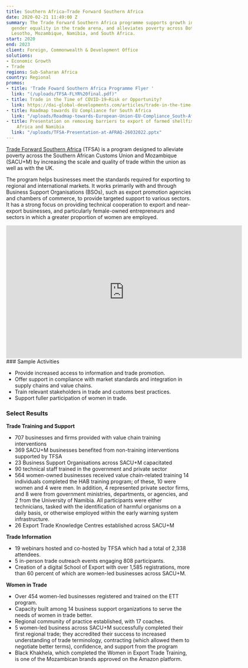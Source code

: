 ```yaml
---
title: Southern Africa—Trade Forward Southern Africa
date: 2020-02-21 11:49:00 Z
summary: The Trade Forward Southern Africa programme supports growth in trade, improves
  gender equality in the trade arena, and alleviates poverty across Botswana, Eswatini,
  Lesotho, Mozambique, Namibia, and South Africa.
start: 2020
end: 2023
client: Foreign, Commonwealth & Development Office
solutions:
- Economic Growth
- Trade
regions: Sub-Saharan Africa
country: Regional
promos:
- title: 'Trade Foward Southern Africa Programme Flyer '
  link: "(/uploads/TFSA-FLYR%20final.pdf)"
- title: Trade in the Time of COVID-19—Risk or Opportunity?
  link: https://dai-global-developments.com/articles/trade-in-the-time-of-covid-19-risk-or-opportunity
- title: Roadmap towards EU Compliance for South Africa
  link: "/uploads/Roadmap-towards-European-Union-EU-Compliance_South-Africa.pdf"
- title: Presentation on removing barriers to export of farmed shellfish from South
    Africa and Namibia
  link: "/uploads/TFSA-Presentation-at-AFRAQ-26032022.pptx"
---
```


[Trade Forward Southern Africa](https://tfsouthernafrica.org/) (TFSA) is a program designed to alleviate poverty across the Southern African Customs Union and Mozambique (SACU+M) by increasing the scale and quality of trade within the union as well as with the UK.

The program helps businesses meet the standards required for exporting to regional and international markets. It works primarily with and through Business Support Organisations (BSOs), such as export promotion agencies and chambers of commerce, to provide targeted support to various sectors. It has a strong focus on providing technical cooperation to export and near-export businesses, and particularly female-owned entrepreneurs and sectors in which a greater proportion of women are employed.
<iframe src="https://player.vimeo.com/video/481288886" width="640" height="360" frameborder="0" allow="autoplay; fullscreen" allowfullscreen></iframe>
### Sample Activities

* Provide increased access to information and trade promotion.
* Offer support in compliance with market standards and integration in supply chains and value chains.
* Train relevant stakeholders in trade and customs best practices.
* Support fuller participation of women in trade.

### Select Results

**Trade Training and Support**
* 707  businesses and firms provided with value chain training interventions
* 369  SACU+M businesses benefited from non-training interventions supported by TFSA
* 23 Business Support Organisations across SACU+M capacitated
* 90 technical staff trained in the government and private sector
* 564 women-owned businesses received value chain-related training
14 individuals completed the HAB training program; of these, 10 were women and 4 were men. In addition, 4 represented private sector firms, and 8 were from government ministries, departments, or agencies, and 2 from the University of Namibia. All participants were either technicians, tasked with the identification of harmful organisms on a daily basis, or otherwise employed within the early warning system infrastructure.
* 26 Export Trade Knowledge Centres established across SACU+M

**Trade Information** 
* 19 webinars hosted and co-hosted by TFSA which had a total of 2,338 attendees.
* 5 in-person trade outreach events engaging 808 participants.
* Creation of a digital School of Export with over 1,585 registrations, more than 60 percent of which are women-led businesses across SACU+M.
 
**Women in Trade**
* Over 454 women-led businesses registered and trained on the ETT program.
* Capacity built among 14 business support organizations to serve the needs of women in trade better.
* Regional community of practice established, with 17 coaches.
* 5 women-led business across SACU+M successfully completed their first regional trade; they accredited their success to increased understanding of trade terminology, contracting (which allowed them to negotiate better terms), confidence, and support from the program
* Black Khakhela, which completed the Women in Export Trade Training, is one of the Mozambican brands approved on the Amazon platform.
